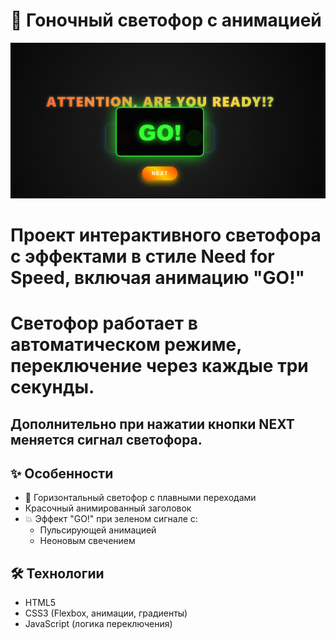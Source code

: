 # 🚦 Гоночный светофор с анимацией

![alt text](image.png)

# Проект интерактивного светофора с эффектами в стиле Need for Speed, включая анимацию "GO!" 
# Светофор работает в автоматическом режиме, переключение через каждые три секунды.
## Дополнительно при нажатии кнопки NEXT меняется сигнал светофора.





## ✨ Особенности

- 🚗 Горизонтальный светофор с плавными переходами
- Красочный анимированный заголовок
- 💥 Эффект "GO!" при зеленом сигнале с:
  - Пульсирующей анимацией
  - Неоновым свечением
  
 

## 🛠 Технологии

- HTML5
- CSS3 (Flexbox, анимации, градиенты)
- JavaScript (логика переключения)



